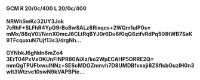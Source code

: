 #### GCM R 20/0c/400 L 20/0c/400
**NRWhSwKc32UY3Jok**<br/>**7cRhF+SLFhR4YpG9rBoBwSALz8Rixqcs+2WQm1uIP0s=**<br/>**mMx/88qV0l/NenXOmcJ6CLtRqBYJ0r6Du6f0qQ6zifvRdPq508tWB7SaK9TFcquxuN7Ujf13s3/drgNh...**<br/><br/>
**GYNbkJ6gNdn8mZo4**<br/>**3ErT04PxVxOKUnFINPR80AiXz/ko2WpECAHP5ORRE2Q=**<br/>**mmQgTPUFlxwulNNz+SEScMDOZmnvh7D8UMDBfvxxji8Z8flsbOuzlH0n3wIt3Wtzve10swN9kVAPBPie...**